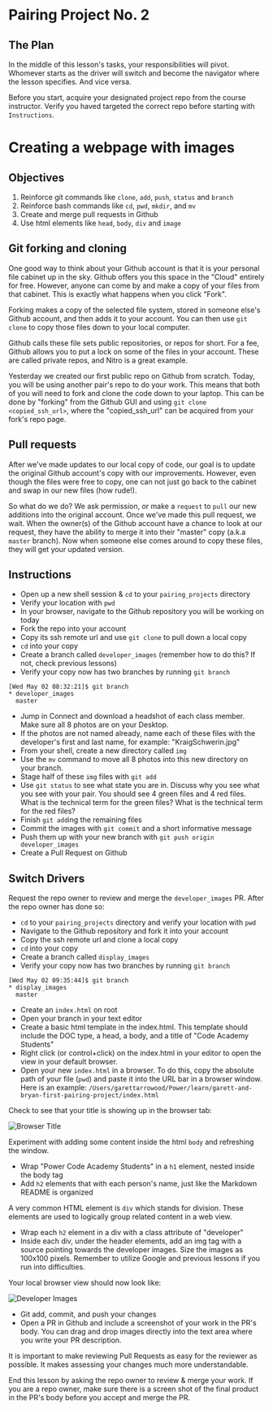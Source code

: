 # Pairing Project No. 2

## The Plan

In the middle of this lesson's tasks, your responsibilities will pivot. Whomever starts as the driver will switch and become the navigator where the lesson specifies. And vice versa.

Before you start, acquire your designated project repo from the course instructor. Verify you haved targeted the correct repo before starting with `Instructions`.

# Creating a webpage with images

## Objectives

1. Reinforce git commands like `clone`, `add`, `push`, `status` and `branch`
1. Reinforce bash commands like `cd`, `pwd`, `mkdir`, and `mv`
1. Create and merge pull requests in Github
1. Use html elements like `head`, `body`, `div` and `image`

## Git forking and cloning

One good way to think about your Github account is that it is your personal file cabinet up in the sky. Github offers you this space in the "Cloud" entirely for free. However, anyone can come by and make a copy of your files from that cabinet. This is exactly what happens when you click "Fork".

Forking makes a copy of the selected file system, stored in someone else's Github account, and then adds it to your account. You can then use `git clone` to copy those files down to your local computer.

Github calls these file sets public repositories, or repos for short. For a fee, Github allows you to put a lock on some of the files in your account. These are called private repos, and Nitro is a great example.

Yesterday we created our first public repo on Github from scratch. Today, you will be using another pair's repo to do your work. This means that both of you will need to fork and clone the code down to your laptop. This can be done by "forking" from the Github GUI and using `git clone <copied_ssh_url>`, where the "copied_ssh_url" can be acquired from your fork's repo page.

## Pull requests

After we've made updates to our local copy of code, our goal is to update the original Github account's copy with our improvements. However, even though the files were free to copy, one can not just go back to the cabinet and swap in our new files (how rude!).

So what do we do? We ask permission, or make a `request` to `pull` our new additions into the original account. Once we've made this pull request, we wait. When the owner(s) of the Github account have a chance to look at our request, they have the ability to merge it into their "master" copy (a.k.a `master` branch). Now when someone else comes around to copy these files, they will get your updated version.

## Instructions

* Open up a new shell session & `cd` to your `pairing_projects` directory
* Verify your location with `pwd`
* In your browser, navigate to the Github repository you will be working on today
* Fork the repo into your account
* Copy its ssh remote url and use `git clone` to pull down a local copy
* `cd` into your copy
* Create a branch called `developer_images` (remember how to do this? If not, check previous lessons)
* Verify your copy now has two branches by running `git branch`

```
[Wed May 02 08:32:21]$ git branch
* developer_images
  master
```

* Jump in Connect and download a headshot of each class member. Make sure all 8 photos are on your Desktop.
* If the photos are not named already, name each of these files with the developer's first and last name, for example: "KraigSchwerin.jpg"
* From your shell, create a new directory called `img`
* Use the `mv` command to move all 8 photos into this new directory on your branch.
* Stage half of these `img` files with `git add`
* Use `git status` to see what state you are in. Discuss why you see what you see with your pair. You should see 4 green files and 4 red files. What is the technical term for the green files? What is the technical term for the red files?
* Finish `git add`ing the remaining files
* Commit the images with `git commit` and a short informative message
* Push them up with your new branch with `git push origin developer_images`
* Create a Pull Request on Github

## Switch Drivers

Request the repo owner to review and merge the `developer_images` PR. After the repo owner has done so:

* `cd` to your `pairing_projects` directory and verify your location with `pwd`
* Navigate to the Github repository and fork it into your account
* Copy the ssh remote url and clone a local copy
* `cd` into your copy
* Create a branch called `display_images`
* Verify your copy now has two branches by running `git branch`

```
[Wed May 02 09:35:44]$ git branch
* display_images
  master
```

* Create an `index.html` on root
* Open your branch in your text editor
* Create a basic html template in the index.html. This template should include the DOC type, a head, a body, and a title of "Code Academy Students"
* Right click (or control+click) on the index.html in your editor to open the view in your default browser.
* Open your new `index.html` in a browser. To do this, copy the absolute path of your file (`pwd`) and paste it into the URL bar in a browser window. Here is an example: `/Users/garettarrowood/Power/learn/garett-and-bryan-first-pairing-project/index.html`

Check to see that your title is showing up in the browser tab:

![Browser Title](https://raw.githubusercontent.com/powerhome/phrg-github-workflow-primer-part-two/master/browser-with-title.png?raw=true "Browser Title")

Experiment with adding some content inside the html `body` and refreshing the window.

* Wrap "Power Code Academy Students" in a `h1` element, nested inside the body tag
* Add `h2` elements that with each person's name, just like the Markdown README is organized

A very common HTML element is `div` which stands for division. These elements are used to logically group related content in a web view.

* Wrap each `h2` element in a div with a class attribute of "developer"
* Inside each div, under the header elements, add an img tag with a source pointing towards the developer images. Size the images as 100x100 pixels. Remember to utilize Google and previous lessons if you run into difficulties.

Your local browser view should now look like:

![Developer Images](https://raw.githubusercontent.com/powerhome/phrg-github-workflow-primer-part-two/master/student-images.png?raw=true "Developer Images")

* Git add, commit, and push your changes
* Open a PR in Github and include a screenshot of your work in the PR's body. You can drag and drop images directly into the text area where you write your PR description.

It is important to make reviewing Pull Requests as easy for the reviewer as possible. It makes assessing your changes much more understandable.

End this lesson by asking the repo owner to review & merge your work. If you are a repo owner, make sure there is a screen shot of the final product in the PR's body before you accept and merge the PR.
